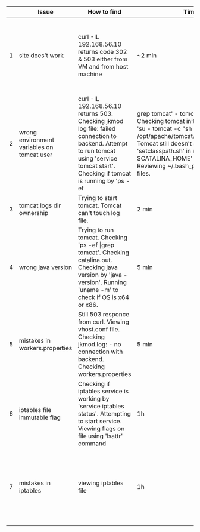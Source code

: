 || Issue | How to find | Time to find | How to fix | Time to fix |
| --- | --- | --- | --- | --- | --- |
|1| site does't work | curl -IL 192.168.56.10 returns code 302 & 503 either from VM and from host machine |~2 min|Checking  main httpd config and included vhost config using less  command. Commenting  vhost entries in main config. Fixing  vhost sectiocin vhost config to accept all connections to 80 port. Restarting httpd|10 min|
|2| wrong environment variables on tomcat user | curl -IL 192.168.56.10 returns 503. Checking jkmod log file: failed connection to backend. Attempt to run tomcat using 'service tomcat start'. Checking if tomcat is running by 'ps -ef| grep tomcat' - tomcat is not running. Checking tomcat init script. Trying to execute 'su - tomcat -c "sh /opt/apache/tomcat//current/bin/startup.sh"'. Tomcat still doesn't start. Searching for 'setclasspath.sh' in startup.sh. Running 'echo $CATALINA_HOME' under user tomcat. Reviewing ~/.bash_profile and  ~/.bashrc files.|20 min|Commenting strings, were $JAVA_HOME and $CATALINA_HOME are set.|2 min|
|3| tomcat logs dir ownership|Trying to start tomcat. Tomcat can't touch log file.|2 min|Changing logs directory ownership using 'chown tomcat:tomcat logs'.|2 min|
|4| wrong java version|Trying to run tomcat. Checking 'ps -ef \|grep tomcat'. Checking catalina.out. Checking java version by 'java -version'. Running 'uname  -m' to check if OS is x64 or x86.|5 min|Changing java version via 'alternatives --config java' to x64 version (customer approval reauired). Tomcat works|1 min|
|5| mistakes in workers.properties|Still 503 responce from curl. Viewing vhost.conf file. Checking jkmod.log: - no connection with backend. Checking workers.properties|5 min|Correcting mistakes in workers.properties: worker name mismatch and ip-address. Restarting httpd|5 min|
|6| iptables file immutable flag|Checking if iptables service is working by 'service iptables status'. Attempting to start service. Viewing flags on file using 'lsattr' command|1h|Removing immutable attribute by 'chattr -i /etc/sysconfig/iptables'|1 min|
|7| mistakes in iptables|viewing iptables file|1h|Editing iptables file by adding 'ESTABLISHED' to work with opened connections and '-A INPUT -p tcp -m tcp --dport 80 -m comment --comment "#webserver" -j ACCEPT' to open 80 port.|15 min|
